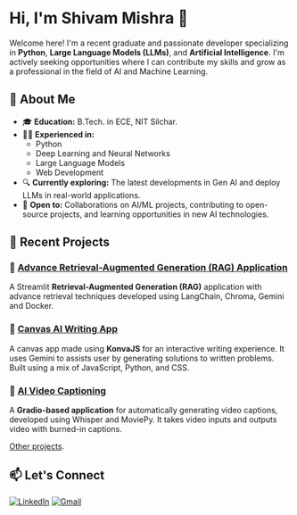 # Hi, I'm Shivam Mishra 👋

<!--🔹 **Python Developer | AI/DL Enthusiast | LLM Specialist**-->

Welcome here! I'm a recent graduate and passionate developer specializing in **Python**, **Large Language Models (LLMs)**, and **Artificial Intelligence**. I'm actively seeking opportunities where I can contribute my skills and grow as a professional in the field of AI and Machine Learning.

## 🚀 About Me
- 🎓 **Education:** B.Tech. in ECE, NIT Silchar.
- 🧑‍💻 **Experienced in:** 
  - Python
  - Deep Learning and Neural Networks
  - Large Language Models
  - Web Development
- 🔍 **Currently exploring:** The latest developments in Gen AI and deploy LLMs in real-world applications.
- 🌟 **Open to:** Collaborations on AI/ML projects, contributing to open-source projects, and learning opportunities in new AI technologies.

## 💼 Recent Projects

### 🔹 [Advance Retrieval-Augmented Generation (RAG) Application](https://github.com/shivam110601/advance-rag-application)
A Streamlit **Retrieval-Augmented Generation (RAG)** application with advance retrieval techniques developed using LangChain, Chroma, Gemini and Docker.

### 🔹 [Canvas AI Writing App](https://github.com/shivam110601/canvas-ai)
A canvas app made using **KonvaJS** for an interactive writing experience. It uses Gemini to assists user by generating solutions to written problems. Built using a mix of JavaScript, Python, and CSS. 

### 🔹 [AI Video Captioning](https://github.com/shivam110601/ai-video-captioning)
A **Gradio-based application** for automatically generating video captions, developed using Whisper and MoviePy. It takes video inputs and outputs video with burned-in captions.

[Other projects](https://github.com/shivam110601?tab=repositories).

## 📫 Let's Connect
[![LinkedIn](https://img.shields.io/badge/LinkedIn-0077B5?style=for-the-badge&logo=linkedin&logoColor=white)](https://www.linkedin.com/in/shivam110601)
[![Gmail](https://img.shields.io/badge/Gmail-D14836?style=for-the-badge&logo=gmail&logoColor=white)](mailto:shivam.m.110601@gmail.com)

